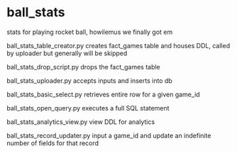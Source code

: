 # ball_stats
stats for playing rocket ball, howilemus we finally got em

ball_stats_table_creator.py creates fact_games table and houses DDL, called by uploader but generally will be skipped

ball_stats_drop_script.py drops the fact_games table

ball_stats_uploader.py accepts inputs and inserts into db

ball_stats_basic_select.py retrieves entire row for a given game_id

ball_stats_open_query.py executes a full SQL statement

ball_stats_analytics_view.py view DDL for analytics

ball_stats_record_updater.py input a game_id and update an indefinite number of fields for that record
